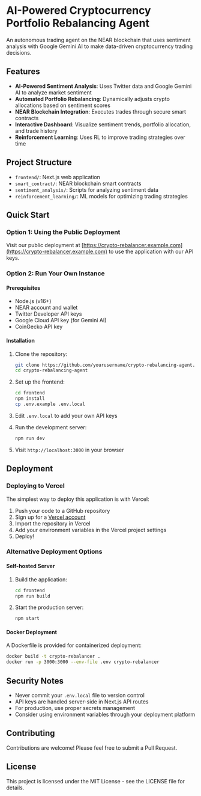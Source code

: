 # AI-Powered Cryptocurrency Portfolio Rebalancing Agent

An autonomous trading agent on the NEAR blockchain that uses sentiment analysis with Google Gemini AI to make data-driven cryptocurrency trading decisions.

## Features

- **AI-Powered Sentiment Analysis**: Uses Twitter data and Google Gemini AI to analyze market sentiment
- **Automated Portfolio Rebalancing**: Dynamically adjusts crypto allocations based on sentiment scores
- **NEAR Blockchain Integration**: Executes trades through secure smart contracts
- **Interactive Dashboard**: Visualize sentiment trends, portfolio allocation, and trade history
- **Reinforcement Learning**: Uses RL to improve trading strategies over time

## Project Structure

- `frontend/`: Next.js web application
- `smart_contract/`: NEAR blockchain smart contracts
- `sentiment_analysis/`: Scripts for analyzing sentiment data
- `reinforcement_learning/`: ML models for optimizing trading strategies

## Quick Start

### Option 1: Using the Public Deployment

Visit our public deployment at [https://crypto-rebalancer.example.com](https://crypto-rebalancer.example.com) to use the application with our API keys.

### Option 2: Run Your Own Instance

#### Prerequisites

- Node.js (v16+)
- NEAR account and wallet
- Twitter Developer API keys
- Google Cloud API key (for Gemini AI)
- CoinGecko API key

#### Installation

1. Clone the repository:
   ```bash
   git clone https://github.com/yourusername/crypto-rebalancing-agent.git
   cd crypto-rebalancing-agent
   ```

2. Set up the frontend:
   ```bash
   cd frontend
   npm install
   cp .env.example .env.local
   ```

3. Edit `.env.local` to add your own API keys

4. Run the development server:
   ```bash
   npm run dev
   ```

5. Visit `http://localhost:3000` in your browser

## Deployment

### Deploying to Vercel

The simplest way to deploy this application is with Vercel:

1. Push your code to a GitHub repository
2. Sign up for a [Vercel account](https://vercel.com)
3. Import the repository in Vercel
4. Add your environment variables in the Vercel project settings
5. Deploy!

### Alternative Deployment Options

#### Self-hosted Server

1. Build the application:
   ```bash
   cd frontend
   npm run build
   ```

2. Start the production server:
   ```bash
   npm start
   ```

#### Docker Deployment

A Dockerfile is provided for containerized deployment:

```bash
docker build -t crypto-rebalancer .
docker run -p 3000:3000 --env-file .env crypto-rebalancer
```

## Security Notes

- Never commit your `.env.local` file to version control
- API keys are handled server-side in Next.js API routes
- For production, use proper secrets management
- Consider using environment variables through your deployment platform

## Contributing

Contributions are welcome! Please feel free to submit a Pull Request.

## License

This project is licensed under the MIT License - see the LICENSE file for details.
